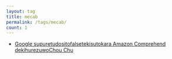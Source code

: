 ```yaml
---
layout: tag
title: mecab
permalink: /tags/mecab/
count: 1
---
```


- [Google supuretudositofalsetekisutokara Amazon Comprehend dekihurezuwoChou Chu ](https://akkinoc.dev/posts/2022/05/18/google-sheets-with-amazon-comprehend/)

